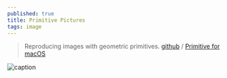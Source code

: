 ```yaml
---
published: true
title: Primitive Pictures
tags: image
---
```

> Reproducing images with geometric primitives. [github](https://github.com/fogleman/primitive) / [Primitive for macOS](https://primitive.lol/)

![caption](https://camo.githubusercontent.com/245d79acf729f0f5376677c3a3cef081630cf5e1/68747470733a2f2f7777772e6d69636861656c666f676c656d616e2e636f6d2f7374617469632f7072696d69746976652f6578616d706c65732f6d6f6e616c6973612e332e323030302e676966)
